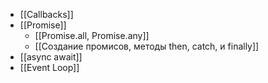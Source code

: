 - [[Callbacks]]
- [[Promise]]
	- [[Promise.all, Promise.any]]
	- [[Создание промисов, методы then, catch, и finally]]
- [[async await]]
- [[Event Loop]]
